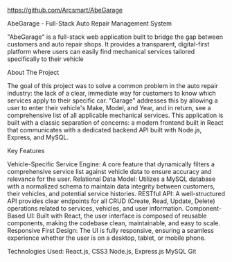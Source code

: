https://github.com/Arcsmart/AbeGarage


AbeGarage - Full-Stack Auto Repair Management System


"AbeGarage" is a full-stack web application built to bridge the gap between customers and auto repair shops.
It provides a transparent, digital-first platform where users can easily find mechanical services tailored specifically to their vehicle





 About The Project

 
The goal of this project was to solve a common problem in the auto repair industry: the lack of a clear, immediate way for customers to know which services apply to their specific car. "Garage" addresses this by allowing a user to enter their vehicle's Make, Model, and Year, and in return, see a comprehensive list of all applicable mechanical services.
This application is built with a classic separation of concerns: a modern frontend built in React that communicates with a dedicated backend API built with Node.js, Express, and MySQL.

 Key Features

 
Vehicle-Specific Service Engine: A core feature that dynamically filters a comprehensive service list against vehicle data to ensure accuracy and relevance for the user.
Relational Data Model: Utilizes a MySQL database with a normalized schema to maintain data integrity between customers, their vehicles, and potential service histories.
RESTful API: A well-structured API provides clear endpoints for all CRUD (Create, Read, Update, Delete) operations related to services, vehicles, and user information.
Component-Based UI: Built with React, the user interface is composed of reusable components, making the codebase clean, maintainable, and easy to scale.
Responsive First Design: The UI is fully responsive, ensuring a seamless experience whether the user is on a desktop, tablet, or mobile phone.


Technologies Used:
React.js, CSS3
Node.js, 
Express.js
MySQL
Git
